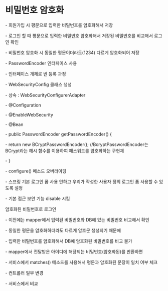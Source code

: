 # 비밀번호 암호화

\-   회원가입 시 평문으로 입력한 비밀번호를 암호화해서 저장

\-   로그인 할 때 평문으로 입력한 비밀번호 암호화해서 저장된 비밀번호를 비교해서 로그인 확인

\-   비밀번호 암호화 시 동일한 평문이더라도(1234) 다르게 암호화되어 저장

\-   PasswordEncoder 인터페이스 사용

\-   인터페이스 개체로 빈 등록 과정

\-   WebSecurityConfig 클래스 생성

\-   상속 : WebSecurityConfigurerAdapter

\-   @Configuration

\-   @EnableWebSecurity

\-    @Bean

\-      public PasswordEncoder getPasswordEncoder() {

\-        return new BCryptPasswordEncoder(); //BcryptPasswordEncoder는 BCrypt라는 해시 함수를 이용하여 패스워드를 암호화하는 구현체

\-      }

\-   configure() 메소드 오버라이딩

\-   스프링 기본 로그인 폼 사용 안하고 우리가 작성한 사용자 정의 로그인 폼 사용할 수 있도록 설정

\-   기본 접근 보안 기능 disable 시킴

암호화된 비밀번호로 로그인

\-   이전에는 mapper에서 입력된 비밀번호와 DB에 있는 비밀번호 비교해서 확인

\-   동일한 평문을 암호화하더라도 다르게 암호문 생성되기 때문에

\-   입력한 비밀번호를 암호화해서 DB에 암호화된 비밀번호를 비교 불가

\-   mapper에서 전달받은 아이디에 해당되는 비밀번호(암호화된)를 반환하면

\-   서비스에서 matches() 메소드를 사용해서 평문과 암호화된 문장이 일치 여부 체크

\-   컨트롤러 일부 변경

\-   서비스에서 비교